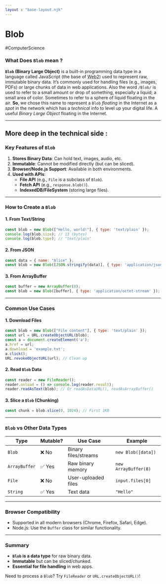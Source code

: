 ```yaml
---
layout : "base-layout.njk"
---
```


# Blob

<span class="hashtag" >#ComputerScience</span>
### **What Does `Blob` mean ?**  

**`Blob` (Binary Large Object)** is a built-in programming data type in a language called JavaScript (the base of <abbr title="The current web that you now and using" >Web2</abbr>) used to represent raw, immutable binary data. It’s commonly used for handling files (e.g., images, PDFs) or large chunks of data in web applications. Also the word `/Blob/` is used to refer to a small amount or drop of something, especially a liquid; a small area of color. Sometimes to refer to a sphere of liquid floating in the air. **So**, we chose this name to represent a `Blob` *floating* in the Internet as a *spot* in the network which has a *technical* info to level up your digital life. A useful *Binary Large Object* floating in the Internet.

---

## More deep in the technical side : 

### **Key Features of `Blob`**
1. **Stores Binary Data**: Can hold text, images, audio, etc.  
2. **Immutable**: Cannot be modified directly (but can be sliced).  
3. **Browser/Node.js Support**: Available in both environments.  
4. **Used with APIs**:  
   - **File API** (e.g., `File` is a subclass of `Blob`).  
   - **Fetch API** (e.g., `response.blob()`).  
   - **IndexedDB/FileSystem** (storing large files).  

---

### **How to Create a `Blob`**
#### **1. From Text/String**
```javascript
const blob = new Blob(["Hello, world!"], { type: 'text/plain' });
console.log(blob.size); // 13 (bytes)
console.log(blob.type); // "text/plain"
```

#### **2. From JSON**
```javascript
const data = { name: "Alice" };
const blob = new Blob([JSON.stringify(data)], { type: 'application/json' });
```

#### **3. From ArrayBuffer**
```javascript
const buffer = new ArrayBuffer(8);
const blob = new Blob([buffer], { type: 'application/octet-stream' });
```

---

### **Common Use Cases**
#### **1. Download Files**
```javascript
const blob = new Blob(["File content"], { type: 'text/plain' });
const url = URL.createObjectURL(blob);
const a = document.createElement('a');
a.href = url;
a.download = 'example.txt';
a.click();
URL.revokeObjectURL(url); // Clean up
```

#### **2. Read `Blob` Data**
```javascript
const reader = new FileReader();
reader.onload = () => console.log(reader.result);
reader.readAsText(blob); // Or readAsDataURL(), readAsArrayBuffer()
```

#### **3. Slice a `Blob` (Chunking)**
```javascript
const chunk = blob.slice(0, 1024); // First 1KB
```

---

### **`Blob` vs Other Data Types**
| Type       | Mutable? | Use Case                     | Example                  |
|------------|----------|------------------------------|--------------------------|
| `Blob`     | ❌ No    | Binary files/streams         | `new Blob([data])`       |
| `ArrayBuffer` | ✅ Yes | Raw binary memory            | `new ArrayBuffer(8)`     |
| `File`     | ❌ No    | User-uploaded files          | `input.files[0]`         |
| `String`   | ✅ Yes   | Text data                    | `"Hello"`                |

---

### **Browser Compatibility**
- Supported in all modern browsers (Chrome, Firefox, Safari, Edge).  
- Node.js: Use the `Buffer` class for similar functionality.  

---

### **Summary**
- **`Blob` is a data type** for raw binary data.  
- **Immutable** but can be sliced/chunked.  
- **Essential for file handling** in web apps.  

Need to process a `Blob`? Try `FileReader` or `URL.createObjectURL()`! 
